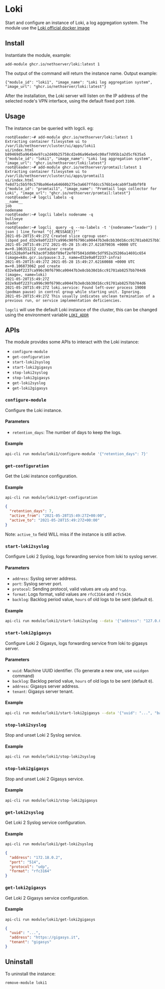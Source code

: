 # Loki

Start and configure an instance of Loki, a log aggregation system.
The module use the [Loki official docker image](https://github.com/grafana/loki/releases)

## Install

Instantiate the module, example:
```
add-module ghcr.io/nethserver/loki:latest 1
```

The output of the command will return the instance name.
Output example:
```
{"module_id": "loki1", "image_name": "Loki log aggregation system", "image_url": "ghcr.io/nethserver/loki:latest"}
```

After the installation, the Loki server will listen on the IP address of the selected node's VPN interface, using the default fixed port `3100`.

## Usage

The instance can be queried with logcli. eg:
```
root@leader:~# add-module ghcr.io/nethserver/loki:latest 1
Extracting container filesystem ui to /var/lib/nethserver/cluster/ui/apps/loki1
ui/index.html
b89469d5a964b4e97ca2d40b25758cd2e06a96ebe6c00af7d95b1a2d5cf635a5
{"module_id": "loki1", "image_name": "Loki log aggregation system", "image_url": "ghcr.io/nethserver/loki:latest"}
root@leader:~# add-module ghcr.io/nethserver/promtail:latest 1
Extracting container filesystem ui to /var/lib/nethserver/cluster/ui/apps/promtail1
ui/index.html
fe8d71c5b5f0c579ba96e4a64660b275e3a667ffddcc576b1e4cab9f3a8bf9f8
{"module_id": "promtail1", "image_name": "Promtail logs collector for Loki", "image_url": "ghcr.io/nethserver/promtail:latest"}
root@leader:~# logcli labels -q
__name__
job
nodename
root@leader:~# logcli labels nodename -q
bullseye
leader
root@leader:~# logcli  query -q --no-labels -t '{nodename="leader"} | json | line_format "{{.MESSAGE}}"'
2021-05-28T15:49:27Z Created slice cgroup user-libpod_pod_d32e9a0f2237ca996c90f6790ca90447b3e8cbb30d16cc91701ab8257bb704d6.slice.
2021-05-28T15:49:27Z 2021-05-28 15:49:27.621079036 +0000 UTC m=+0.106351212 container create 6e51520a9fa4f63ac0f3dbbf89ef2ef075041dd90c5df952a35206a14691c654 (image=k8s.gcr.io/pause:3.2, name=d32e9a0f2237-infra)
2021-05-28T15:49:27Z 2021-05-28 15:49:27.62160088 +0000 UTC m=+0.106873062 pod create d32e9a0f2237ca996c90f6790ca90447b3e8cbb30d16cc91701ab8257bb704d6 (image=, name=loki)
2021-05-28T15:49:27Z d32e9a0f2237ca996c90f6790ca90447b3e8cbb30d16cc91701ab8257bb704d6
2021-05-28T15:49:27Z loki.service: Found left-over process 19008 (podman pause) in control group while starting unit. Ignoring.
2021-05-28T15:49:27Z This usually indicates unclean termination of a previous run, or service implementation deficiencies.
```

`logcli` will use the default Loki instance of the cluster, this can be changed using the environment variable [`LOKI_ADDR`](https://grafana.com/docs/loki/latest/getting-started/logcli/#example)

## APIs

The module provides some APIs to interact with the Loki instance:

- `configure-module`
- `get-configuration`
- `start-loki2syslog`
- `start-loki2gigasys`
- `stop-loki2syslog`
- `stop-loki2gigasys`
- `get-loki2syslog`
- `get-loki2gigasys`

### `configure-module`

Configure the Loki instance.

#### Parameters

- `retention_days`: The number of days to keep the logs.

#### Example

```bash
api-cli run module/loki1/configure-module '{"retention_days": 7}'
```

### `get-configuration`

Get the Loki instance configuration.

#### Example

```bash
api-cli run module/loki1/get-configuration
```

```json
{
  "retention_days": 7,
  "active_from": "2021-05-28T15:49:27Z+00:00",
  "active_to": "2021-05-28T15:49:27Z+00:00"
}
```

Note: `active_to` field WILL miss if the instance is still active.

### `start-loki2syslog`

Configure Loki 2 Syslog, logs forwarding service from loki to syslog server.

#### Parameters

- `address`: Syslog server address.
- `port`: Syslog server port.
- `protocol`: Sending protocol, valid values are `udp` and `tcp`.
- `format`: Logs format, valid values are `rfcC3164` and `rfc5424`.
- `backlog`: Backlog period value, `hours` of old logs to be sent (default `0`).

#### Example

```bash
api-cli run module/loki1/start-loki2syslog --data '{"address": "127.0.0.1", "port": "514", "protocol": "udp", "format": "rfc3164", "backlog": "24"}'
```

### `start-loki2gigasys`

Configure Loki 2 Gigasys, logs forwarding service from loki to gigasys server.

#### Parameters

- `uuid`: Machine UUID identifier. (To generate a new one, use `uuidgen` command)
- `backlog`: Backlog period value, `hours` of old logs to be sent (default `0`).
- `address`: Gigasys server address.
- `tenant`: Gigasys server tenant.

#### Example

```bash
api-cli run module/loki1/start-loki2gigasys --data '{"uuid": "...", "backlog": "24", "address": "https://gigasys.it", "tenant": "gigasys"}'
```

### `stop-loki2syslog`

Stop and unset Loki 2 Syslog service.

#### Example

```bash
api-cli run module/loki1/stop-loki2syslog
```

### `stop-loki2gigasys`

Stop and unset Loki 2 Gigasys service.

#### Example

```bash
api-cli run module/loki1/stop-loki2gigasys
```

### `get-loki2syslog`

Get Loki 2 Syslog service configuration.

#### Example

```bash
api-cli run module/loki1/get-loki2syslog
```

```json
{
  "address": "172.18.0.2",
  "port": "514",
  "protocol": "udp",
  "format": "rfc3164"
}
```

### `get-loki2gigasys`

Get Loki 2 Gigasys service configuration.

#### Example

```bash
api-cli run module/loki1/get-loki2gigasys
```

```json
{
  "uuid": "...", 
  "address": "https://gigasys.it", 
  "tenant": "gigasys"
}
```

## Uninstall

To uninstall the instance:
```
remove-module loki1
```
